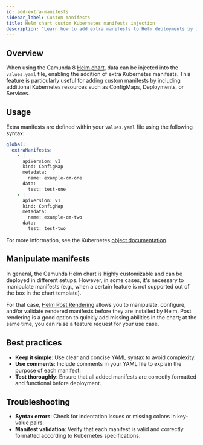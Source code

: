 ```yaml
---
id: add-extra-manifests
sidebar_label: Custom manifests
title: Helm chart custom Kubernetes manifests injection
description: "Learn how to add extra manifests to Helm deployments by injecting manifests in the values.yaml."
---
```


## Overview

When using the Camunda 8 [Helm chart](/self-managed/installation-methods/helm/install.md), data can be injected into the `values.yaml` file, enabling the addition of extra Kubernetes manifests. This feature is particularly useful for adding custom manifests by including additional Kubernetes resources such as ConfigMaps, Deployments, or Services.

## Usage

Extra manifests are defined within your `values.yaml` file using the following syntax:

```yaml
global:
  extraManifests:
    - |
      apiVersion: v1
      kind: ConfigMap
      metadata:
        name: example-cm-one
      data:
        test: test-one
    - |
      apiVersion: v1
      kind: ConfigMap
      metadata:
        name: example-cm-two
      data:
        test: test-two
```

For more information, see the Kubernetes [object documentation](https://kubernetes.io/docs/concepts/overview/working-with-objects/).

## Manipulate manifests

In general, the Camunda Helm chart is highly customizable and can be deployed in different setups. However, in some cases, it's necessary to manipulate manifests (e.g., when a certain feature is not supported out of the box in the chart template).

For that case, [Helm Post Rendering](https://helm.sh/docs/topics/advanced/#post-rendering) allows you to manipulate, configure, and/or validate rendered manifests before they are installed by Helm. Post rendering is a good option to quickly add missing abilities in the chart; at the same time, you can raise a feature request for your use case.

## Best practices

- **Keep it simple**: Use clear and concise YAML syntax to avoid complexity.
- **Use comments**: Include comments in your YAML file to explain the purpose of each manifest.
- **Test thoroughly**: Ensure that all added manifests are correctly formatted and functional before deployment.

## Troubleshooting

- **Syntax errors**: Check for indentation issues or missing colons in key-value pairs.
- **Manifest validation**: Verify that each manifest is valid and correctly formatted according to Kubernetes specifications.
